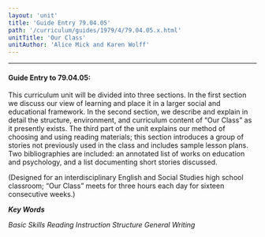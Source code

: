 ```yaml
---
layout: 'unit'
title: 'Guide Entry 79.04.05'
path: '/curriculum/guides/1979/4/79.04.05.x.html'
unitTitle: 'Our Class'
unitAuthor: 'Alice Mick and Karen Wolff'
---
```


<body>
<hr/>
 <h4>
  Guide Entry to 79.04.05:
 </h4>
 This curriculum unit will be divided into three sections.  In the first section we discuss our view of learning and place it in a larger social and educational framework.  In the second section, we describe and explain in detail the structure, environment, and curriculum content of “Our Class” as it presently exists.  The third part of the unit explains our method of choosing and using reading materials; this section introduces a group of stories not previously used in the class and includes sample lesson plans.  Two bibliographies are included: an annotated list of works on education and psychology, and a list documenting short stories discussed.
 <p>
  (Designed for an interdisciplinary English and Social Studies high school classroom; “Our Class” meets for three hours each day for sixteen consecutive weeks.)
 </p>
<p>
  <b>
   <i>
    Key Words
   </i>
  </b>
  <br/>
 </p>
 <p>
  <i>
   Basic Skills Reading Instruction Structure General Writing
  </i>
 </p>

</body>

